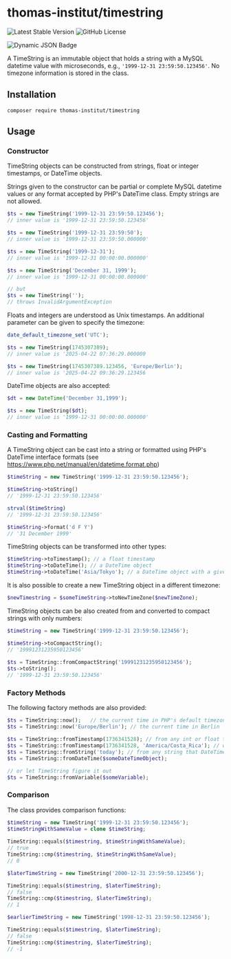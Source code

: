 # thomas-institut/timestring

![Latest Stable Version](https://img.shields.io/packagist/v/thomas-institut/timestring?label=Stable)
![GitHub License](https://img.shields.io/github/license/thomas-institut/timestring)

![Dynamic JSON Badge](https://img.shields.io/badge/dynamic/json?url=https%3A%2F%2Fraw.githubusercontent.com%2Fthomas-institut%2Ftimestring%2Frefs%2Fheads%2Fmaster%2Fcomposer.json&query=%24.require.php&label=PHP%20Version)

A TimeString is an immutable object that holds a string with a MySQL datetime value with microseconds, 
e.g., `'1999-12-31 23:59:50.123456'`. No timezone information is stored in the class.


## Installation

```` composer require thomas-institut/timestring ````

## Usage

### Constructor
TimeString objects can be constructed from strings, float or integer timestamps, 
or DateTime objects. 

Strings given to the constructor can be partial or complete MySQL datetime values or any
format accepted by PHP's DateTime class. Empty strings are not allowed. 

```php
$ts = new TimeString('1999-12-31 23:59:50.123456');
// inner value is '1999-12-31 23:59:50.123456'

$ts = new TimeString('1999-12-31 23:59:50');
// inner value is '1999-12-31 23:59:50.000000'

$ts = new TimeString('1999-12-31');
// inner value is '1999-12-31 00:00:00.000000'

$ts = new TimeString('December 31, 1999');
// inner value is '1999-12-31 00:00:00.000000'

// but
$ts = new TimeString('');
// throws InvalidArgumentException
```

Floats and integers are understood as Unix timestamps. An additional parameter
can be given to specify the timezone:

```php
date_default_timezone_set('UTC');

$ts = new TimeString(1745307389); 
// inner value is '2025-04-22 07:36:29.000000

$ts = new TimeString(1745307389.123456, 'Europe/Berlin');
// inner value is '2025-04-22 09:36:29.123456
```

DateTime objects are also accepted:
```php
$dt = new DateTime('December 31,1999');

$ts = new TimeString($dt);
// inner value is '1999-12-31 00:00:00.000000'
```

### Casting and Formatting

A TimeString object can be cast into a string or formatted using
PHP's DateTime interface formats (see https://www.php.net/manual/en/datetime.format.php)

```php
$timeString = new TimeString('1999-12-31 23:59:50.123456');

$timeString->toString() 
// '1999-12-31 23:59:50.123456'

strval($timeString)  
// '1999-12-31 23:59:50.123456'

$timeString->format('d F Y') 
// '31 December 1999'
```

TimeString objects can be transformed into other types:
```php
$timeString->toTimestamp(); // a float timestamp
$timeString->toDateTime(); // a DateTime object
$timeString->toDateTime('Asia/Tokyo'); // a DateTime object with a given TZ
```

It is also possible to create a new TimeString object in a different timezone:
```php
$newTimestring = $someTimeString->toNewTimeZone($newTimeZone);
```

TimeString objects can be also created from and converted to
compact strings with only numbers:

```php
$timeString = new TimeString('1999-12-31 23:59:50.123456');

$timeString->toCompactString(); 
// '19991231235950123456'
    
$ts = TimeString::fromCompactString('19991231235950123456');
$ts->toString(); 
// '1999-12-31 23:59:50.123456'
```
### Factory Methods

The following factory methods are also provided: 
```php
$ts = TimeString::now();   // the current time in PHP's default timezone
$ts = TimeString::now('Europe/Berlin'); // the current time in Berlin

$ts = TimeString::fromTimestamp(1736341528); // from any int or float timestamp
$ts = TimeString::fromTimestamp(1736341528, 'America/Costa_Rica'); // with time zone
$ts = TimeString::fromString('today'); // from any string that DateTime can parse
$ts = TimeString::fromDateTime($someDateTimeObject);

// or let TimeString figure it out
$ts = TimeString::fromVariable($someVariable); 
```

### Comparison

The class provides comparison functions:
```php
$timeString = new TimeString('1999-12-31 23:59:50.123456');
$timeStringWithSameValue = clone $timeString;
    
TimeString::equals($timestring, $timeStringWithSameValue); 
// true
TimeString::cmp($timestring, $timeStringWithSameValue); 
// 0

$laterTimeString = new TimeString('2000-12-31 23:59:50.123456');

TimeString::equals($timestring, $laterTimeString); 
// false
TimeString::cmp($timestring, $laterTimeString); 
// 1

$earlierTimeString = new TimeString('1998-12-31 23:59:50.123456');

TimeString::equals($timestring, $laterTimeString); 
// false
TimeString::cmp($timestring, $laterTimeString); 
// -1
```


